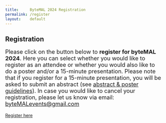 ```yaml
---
title:     ByteMAL 2024 Registration
permalink: /register
layout:    default
---
```


<div class="jumbotron p-5" style="text-align: left">
  <h2><b>Registration</b></h2>
  <p style = "font-size: 18px">Please click on the button below to <b>register for byteMAL 2024</b>. Here you can select whether you would like to register as an attendee or whether you would also like to do a poster and/or a 15-minute presentation. Please note that if you register for a 15-minute presentation, you will be asked to submit an abstract (see <a href="/bytemal-2024/submit"> abstract & poster guidelines</a>). In case you would like to cancel your registration, please let us know via email: <a href = "mailto:byteMALevents@gmail.com">byteMALevents@gmail.com</a></p>
<a class="btn btn-primary btn-lg my-3" href="https://docs.google.com/forms/d/e/1FAIpQLSd-s96MgwVAvE0VqYHz958qzQOD2KQKyeWYGk1AoKYIlsd8-g/viewform?usp=sf_link" target="_blank" role="button">Register here</a>
</div>

<!-- href="https://docs.google.com/forms/d/e/1FAIpQLSd-s96MgwVAvE0VqYHz958qzQOD2KQKyeWYGk1AoKYIlsd8-g/viewform?usp=sf_link"  -->
<!-- href="/bytemal-2024/RegistrationError" -->
